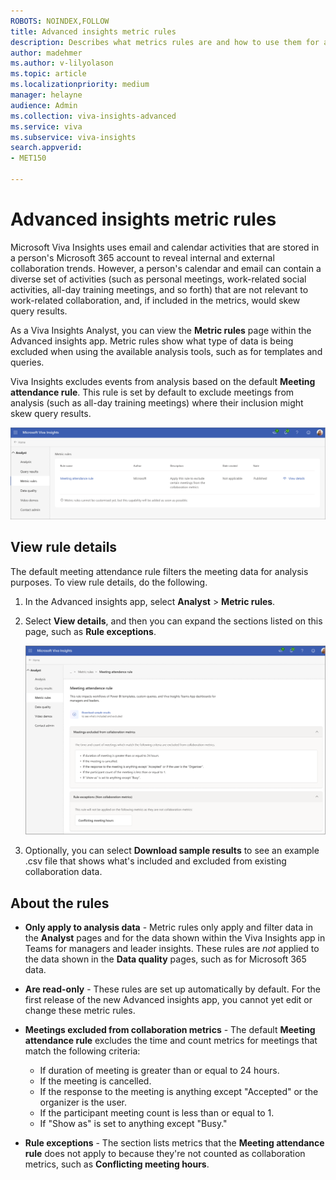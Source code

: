 ```yaml
---
ROBOTS: NOINDEX,FOLLOW
title: Advanced insights metric rules
description: Describes what metrics rules are and how to use them for analysis data in Microsoft Viva Insights, including for queries and templates in the Advanced insights app
author: madehmer
ms.author: v-lilyolason
ms.topic: article
ms.localizationpriority: medium 
manager: helayne
audience: Admin
ms.collection: viva-insights-advanced 
ms.service: viva 
ms.subservice: viva-insights 
search.appverid: 
- MET150 

---
```


# Advanced insights metric rules

Microsoft Viva Insights uses email and calendar activities that are stored in a person's Microsoft 365 account to reveal internal and external collaboration trends. However, a person's calendar and email can contain a diverse set of activities (such as personal meetings, work-related social activities, all-day training meetings, and so forth) that are not relevant to work-related collaboration, and, if included in the metrics, would skew query results.

As a Viva Insights Analyst, you can view the **Metric rules** page within the Advanced insights app. Metric rules show what type of data is being excluded when using the available analysis tools, such as for templates and queries.

Viva Insights excludes events from analysis based on the default **Meeting attendance rule**. This rule is set by default to exclude meetings from analysis (such as all-day training meetings) where their inclusion might skew query results.

![Metric rules page](../../Images/advanced/metric-rules.png)
<!--customized is misspelled in the image, please replace when the UX is fixed-->

## View rule details

The default meeting attendance rule filters the meeting data for analysis purposes. To view rule details, do the following.

1. In the Advanced insights app, select **Analyst** > **Metric rules**.<!--add a link to the app when available?-->
1. Select **View details**, and then you can expand the sections listed on this page, such as **Rule exceptions**.

   ![Metric rule details page](../../Images/advanced/metric-rule-details.png)
   <!--add a better image, this one has typos-->

1. Optionally, you can select **Download sample results** to see an example .csv file that shows what's included and excluded from existing collaboration data.

## About the rules

* **Only apply to analysis data** - Metric rules only apply and filter data in the **Analyst** pages and for the data shown within the Viva Insights app in Teams for managers and leader insights. These rules are _not_ applied to the data shown in the **Data quality** pages, such as for Microsoft 365 data.
* **Are read-only** - These rules are set up automatically by default. For the first release of the new Advanced insights app, you cannot yet edit or change these metric rules.
* **Meetings excluded from collaboration metrics** - The default **Meeting attendance rule** excludes the time and count metrics for meetings that match the following criteria:

  * If duration of meeting is greater than or equal to 24 hours.
  * If the meeting is cancelled.
  * If the response to the meeting is anything except "Accepted" or the organizer is the user.
  * If the participant meeting count is less than or equal to 1.
  * If "Show as" is set to anything except "Busy."

* **Rule exceptions** - The section lists metrics that the **Meeting attendance rule** does not apply to because they're not counted as collaboration metrics, such as **Conflicting meeting hours**.
